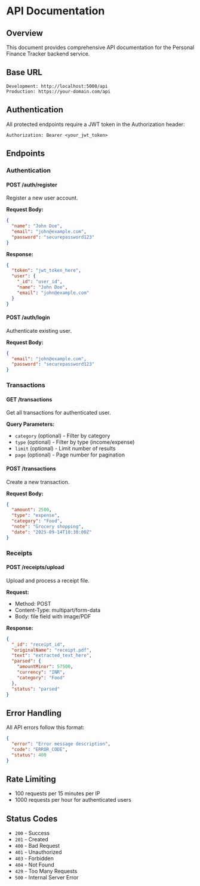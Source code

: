 # API Documentation

## Overview
This document provides comprehensive API documentation for the Personal Finance Tracker backend service.

## Base URL
```
Development: http://localhost:5000/api
Production: https://your-domain.com/api
```

## Authentication
All protected endpoints require a JWT token in the Authorization header:
```
Authorization: Bearer <your_jwt_token>
```

## Endpoints

### Authentication

#### POST /auth/register
Register a new user account.

**Request Body:**
```json
{
  "name": "John Doe",
  "email": "john@example.com",
  "password": "securepassword123"
}
```

**Response:**
```json
{
  "token": "jwt_token_here",
  "user": {
    "_id": "user_id",
    "name": "John Doe",
    "email": "john@example.com"
  }
}
```

#### POST /auth/login
Authenticate existing user.

**Request Body:**
```json
{
  "email": "john@example.com", 
  "password": "securepassword123"
}
```

### Transactions

#### GET /transactions
Get all transactions for authenticated user.

**Query Parameters:**
- `category` (optional) - Filter by category
- `type` (optional) - Filter by type (income/expense)
- `limit` (optional) - Limit number of results
- `page` (optional) - Page number for pagination

#### POST /transactions
Create a new transaction.

**Request Body:**
```json
{
  "amount": 2500,
  "type": "expense",
  "category": "Food",
  "note": "Grocery shopping",
  "date": "2025-09-14T10:30:00Z"
}
```

### Receipts

#### POST /receipts/upload
Upload and process a receipt file.

**Request:**
- Method: POST
- Content-Type: multipart/form-data
- Body: file field with image/PDF

**Response:**
```json
{
  "_id": "receipt_id",
  "originalName": "receipt.pdf",
  "text": "extracted_text_here",
  "parsed": {
    "amountMinor": 57500,
    "currency": "INR",
    "category": "Food"
  },
  "status": "parsed"
}
```

## Error Handling

All API errors follow this format:
```json
{
  "error": "Error message description",
  "code": "ERROR_CODE",
  "status": 400
}
```

## Rate Limiting
- 100 requests per 15 minutes per IP
- 1000 requests per hour for authenticated users

## Status Codes
- `200` - Success
- `201` - Created
- `400` - Bad Request
- `401` - Unauthorized
- `403` - Forbidden
- `404` - Not Found
- `429` - Too Many Requests
- `500` - Internal Server Error
